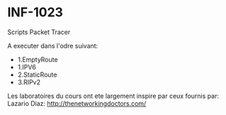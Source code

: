 # INF-1023


Scripts Packet Tracer

A executer dans l'odre suivant:

- 1.EmptyRoute
- 1.IPV6
- 2.StaticRoute
- 3.RIPv2




Les laboratoires du cours ont ete largement inspire par ceux fournis par:
Lazario Diaz:
http://thenetworkingdoctors.com/
